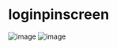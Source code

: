 # loginpinscreen

![image](https://user-images.githubusercontent.com/54672146/196375951-eb1b20d8-5b99-45b6-921f-9847f1efe1f0.png)
![image](https://user-images.githubusercontent.com/54672146/196376049-43fe9d03-086e-4237-b6ee-c1b32984bf7e.png)
